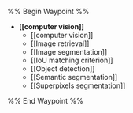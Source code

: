 %% Begin Waypoint %%
- **[[computer vision]]**
	- [[computer vision]]
	- [[Image retrieval]]
	- [[Image segmentation]]
	- [[IoU matching criterion]]
	- [[Object detection]]
	- [[Semantic segmentation]]
	- [[Superpixels segmentation]]

%% End Waypoint %%
